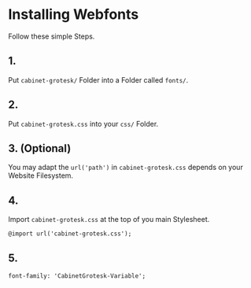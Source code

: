 # Installing Webfonts
Follow these simple Steps.

## 1.
Put `cabinet-grotesk/` Folder into a Folder called `fonts/`.

## 2.
Put `cabinet-grotesk.css` into your `css/` Folder.

## 3. (Optional)
You may adapt the `url('path')` in `cabinet-grotesk.css` depends on your Website Filesystem.

## 4.
Import `cabinet-grotesk.css` at the top of you main Stylesheet.

```
@import url('cabinet-grotesk.css');
```

## 5.


```
font-family: 'CabinetGrotesk-Variable';
```


